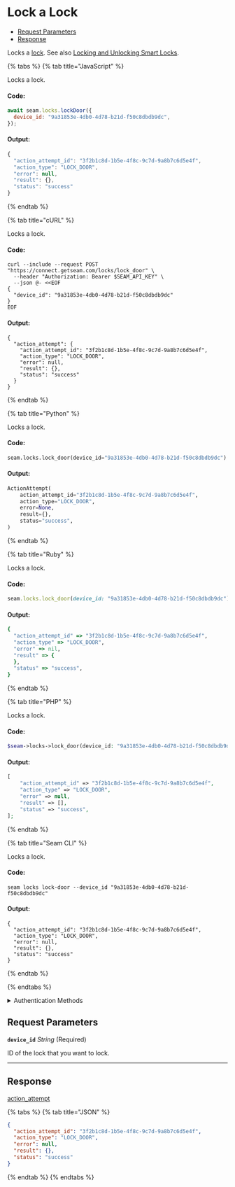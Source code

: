 # Lock a Lock

- [Request Parameters](#request-parameters)
- [Response](#response)

Locks a [lock](https://docs.seam.co/latest/capability-guides/smart-locks). See also [Locking and Unlocking Smart Locks](https://docs.seam.co/latest/capability-guides/smart-locks/lock-and-unlock).


{% tabs %}
{% tab title="JavaScript" %}

Locks a lock.

#### Code:

```javascript
await seam.locks.lockDoor({
  device_id: "9a31853e-4db0-4d78-b21d-f50c8dbdb9dc",
});
```

#### Output:

```javascript
{
  "action_attempt_id": "3f2b1c8d-1b5e-4f8c-9c7d-9a8b7c6d5e4f",
  "action_type": "LOCK_DOOR",
  "error": null,
  "result": {},
  "status": "success"
}
```
{% endtab %}

{% tab title="cURL" %}

Locks a lock.

#### Code:

```curl
curl --include --request POST "https://connect.getseam.com/locks/lock_door" \
  --header "Authorization: Bearer $SEAM_API_KEY" \
  --json @- <<EOF
{
  "device_id": "9a31853e-4db0-4d78-b21d-f50c8dbdb9dc"
}
EOF
```

#### Output:

```curl
{
  "action_attempt": {
    "action_attempt_id": "3f2b1c8d-1b5e-4f8c-9c7d-9a8b7c6d5e4f",
    "action_type": "LOCK_DOOR",
    "error": null,
    "result": {},
    "status": "success"
  }
}
```
{% endtab %}

{% tab title="Python" %}

Locks a lock.

#### Code:

```python
seam.locks.lock_door(device_id="9a31853e-4db0-4d78-b21d-f50c8dbdb9dc")
```

#### Output:

```python
ActionAttempt(
    action_attempt_id="3f2b1c8d-1b5e-4f8c-9c7d-9a8b7c6d5e4f",
    action_type="LOCK_DOOR",
    error=None,
    result={},
    status="success",
)
```
{% endtab %}

{% tab title="Ruby" %}

Locks a lock.

#### Code:

```ruby
seam.locks.lock_door(device_id: "9a31853e-4db0-4d78-b21d-f50c8dbdb9dc")
```

#### Output:

```ruby
{
  "action_attempt_id" => "3f2b1c8d-1b5e-4f8c-9c7d-9a8b7c6d5e4f",
  "action_type" => "LOCK_DOOR",
  "error" => nil,
  "result" => {
  },
  "status" => "success",
}
```
{% endtab %}

{% tab title="PHP" %}

Locks a lock.

#### Code:

```php
$seam->locks->lock_door(device_id: "9a31853e-4db0-4d78-b21d-f50c8dbdb9dc");
```

#### Output:

```php
[
    "action_attempt_id" => "3f2b1c8d-1b5e-4f8c-9c7d-9a8b7c6d5e4f",
    "action_type" => "LOCK_DOOR",
    "error" => null,
    "result" => [],
    "status" => "success",
];
```
{% endtab %}

{% tab title="Seam CLI" %}

Locks a lock.

#### Code:

```seam_cli
seam locks lock-door --device_id "9a31853e-4db0-4d78-b21d-f50c8dbdb9dc"
```

#### Output:

```seam_cli
{
  "action_attempt_id": "3f2b1c8d-1b5e-4f8c-9c7d-9a8b7c6d5e4f",
  "action_type": "LOCK_DOOR",
  "error": null,
  "result": {},
  "status": "success"
}
```
{% endtab %}

{% endtabs %}


<details>

<summary>Authentication Methods</summary>

- API key
- Client session token
- Personal access token
  <br>Must also include the `seam-workspace` header in the request.

To learn more, see [Authentication](https://docs.seam.co/latest/api/authentication).
</details>

## Request Parameters

**`device_id`** *String* (Required)

ID of the lock that you want to lock.

---


## Response

[action\_attempt](./)


{% tabs %}
{% tab title="JSON" %}



```json
{
  "action_attempt_id": "3f2b1c8d-1b5e-4f8c-9c7d-9a8b7c6d5e4f",
  "action_type": "LOCK_DOOR",
  "error": null,
  "result": {},
  "status": "success"
}
```
{% endtab %}
{% endtabs %}
